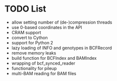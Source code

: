 # TODO List

* allow setting number of (de-)compression threads
* use 0-based coordinates in the API
* CRAM support
* convert to Cython
* support for Python 2
* lazy loading of INFO and genotypes in BCFRecord
* remove memory leaks
* build function for BCFIndex and BAMIndex
* wrapping of bcf\_synced\_reader
* functionality for pileup
* multi-BAM reading for BAM files
